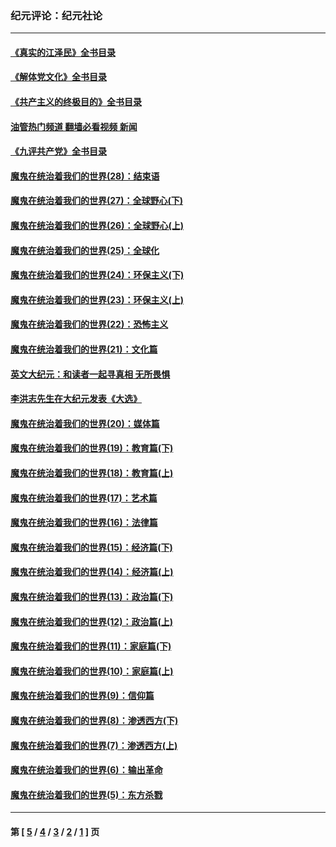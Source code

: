 ### 纪元评论：纪元社论
---
#### [《真实的江泽民》全书目录](../../pages/nsc422/n13721399.md?12290330) 
#### [《解体党文化》全书目录](../../pages/nsc422/n13721157.md?12290330) 
#### [《共产主义的终极目的》全书目录](../../pages/nsc422/n13721048.md?12290330) 
#### [油管热门频道 翻墙必看视频 新闻](ok?12290330)
#### [《九评共产党》全书目录](../../pages/nsc422/n13708085.md?12290330) 
#### [魔鬼在统治着我们的世界(28)：结束语](../../pages/nsc422/n10936246.md?12290330) 
#### [魔鬼在统治着我们的世界(27)：全球野心(下)](../../pages/nsc422/n10928319.md?12290330) 
#### [魔鬼在统治着我们的世界(26)：全球野心(上)](../../pages/nsc422/n10900318.md?12290330) 
#### [魔鬼在统治着我们的世界(25)：全球化](../../pages/nsc422/n10788205.md?12290330) 
#### [魔鬼在统治着我们的世界(24)：环保主义(下)](../../pages/nsc422/n10695307.md?12290330) 
#### [魔鬼在统治着我们的世界(23)：环保主义(上)](../../pages/nsc422/n10688613.md?12290330) 
#### [魔鬼在统治着我们的世界(22)：恐怖主义](../../pages/nsc422/n10614727.md?12290330) 
#### [魔鬼在统治着我们的世界(21)：文化篇](../../pages/nsc422/n10597706.md?12290330) 
#### [英文大纪元：和读者一起寻真相 无所畏惧](../../pages/nsc422/n12542027.md?12290330) 
#### [李洪志先生在大纪元发表《大选》](../../pages/nsc422/n12534746.md?12290330) 
#### [魔鬼在统治着我们的世界(20)：媒体篇](../../pages/nsc422/n10586579.md?12290330) 
#### [魔鬼在统治着我们的世界(19)：教育篇(下)](../../pages/nsc422/n10564808.md?12290330) 
#### [魔鬼在统治着我们的世界(18)：教育篇(上)](../../pages/nsc422/n10526970.md?12290330) 
#### [魔鬼在统治着我们的世界(17)：艺术篇](../../pages/nsc422/n10499093.md?12290330) 
#### [魔鬼在统治着我们的世界(16)：法律篇](../../pages/nsc422/n10485969.md?12290330) 
#### [魔鬼在统治着我们的世界(15)：经济篇(下)](../../pages/nsc422/n10469975.md?12290330) 
#### [魔鬼在统治着我们的世界(14)：经济篇(上)](../../pages/nsc422/n10457370.md?12290330) 
#### [魔鬼在统治着我们的世界(13)：政治篇(下)](../../pages/nsc422/n10448270.md?12290330) 
#### [魔鬼在统治着我们的世界(12)：政治篇(上)](../../pages/nsc422/n10444576.md?12290330) 
#### [魔鬼在统治着我们的世界(11)：家庭篇(下)](../../pages/nsc422/n10440961.md?12290330) 
#### [魔鬼在统治着我们的世界(10)：家庭篇(上)](../../pages/nsc422/n10435448.md?12290330) 
#### [魔鬼在统治着我们的世界(9)：信仰篇](../../pages/nsc422/n10432159.md?12290330) 
#### [魔鬼在统治着我们的世界(8)：渗透西方(下)](../../pages/nsc422/n10429603.md?12290330) 
#### [魔鬼在统治着我们的世界(7)：渗透西方(上)](../../pages/nsc422/n10426013.md?12290330) 
#### [魔鬼在统治着我们的世界(6)：输出革命](../../pages/nsc422/n10421536.md?12290330) 
#### [魔鬼在统治着我们的世界(5)：东方杀戮](../../pages/nsc422/n10417707.md?12290330) 

---
#### 第 [ [5](./5.md?12290330) / [4](./4.md?12290330) / [3](./3.md?12290330) / [2](./2.md?12290330) / [1](./1.md?12290330) ] 页
